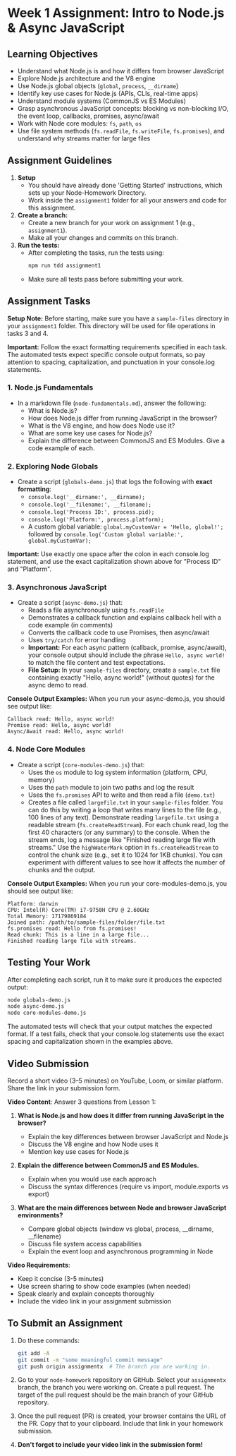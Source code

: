 # Week 1 Assignment: Intro to Node.js & Async JavaScript

## Learning Objectives
- Understand what Node.js is and how it differs from browser JavaScript
- Explore Node.js architecture and the V8 engine
- Use Node.js global objects (`global`, `process`, `__dirname`)
- Identify key use cases for Node.js (APIs, CLIs, real-time apps)
- Understand module systems (CommonJS vs ES Modules)
- Grasp asynchronous JavaScript concepts: blocking vs non-blocking I/O, the event loop, callbacks, promises, async/await
- Work with Node core modules: `fs`, `path`, `os`
- Use file system methods (`fs.readFile`, `fs.writeFile`, `fs.promises`), and understand why streams matter for large files

## Assignment Guidelines

1. **Setup**
   - You should have already done 'Getting Started' instructions, which sets up your Node-Homework Directory.
   - Work inside the `assignment1` folder for all your answers and code for this assignment.
2. **Create a branch:**
   - Create a new branch for your work on assignment 1 (e.g., `assignment1`).
   - Make all your changes and commits on this branch.
3. **Run the tests:**
   - After completing the tasks, run the tests using:
     ```bash
     npm run tdd assignment1
     ```
   - Make sure all tests pass before submitting your work.

## Assignment Tasks

**Setup Note:** Before starting, make sure you have a  `sample-files` directory in your `assignment1` folder. This directory will be used for file operations in tasks 3 and 4.

**Important:** Follow the exact formatting requirements specified in each task. The automated tests expect specific console output formats, so pay attention to spacing, capitalization, and punctuation in your console.log statements.

### 1. Node.js Fundamentals
- In a markdown file (`node-fundamentals.md`), answer the following:
  - What is Node.js?
  - How does Node.js differ from running JavaScript in the browser?
  - What is the V8 engine, and how does Node use it?
  - What are some key use cases for Node.js?
  - Explain the difference between CommonJS and ES Modules. Give a code example of each.

### 2. Exploring Node Globals
- Create a script (`globals-demo.js`) that logs the following with **exact formatting**:
  - `console.log('__dirname:', __dirname);`
  - `console.log('__filename:', __filename);`
  - `console.log('Process ID:', process.pid);` 
  - `console.log('Platform:', process.platform);` 
  - A custom global variable: `global.myCustomVar = 'Hello, global!';` followed by `console.log('Custom global variable:', global.myCustomVar);`

**Important:** Use exactly one space after the colon in each console.log statement, and use the exact capitalization shown above for "Process ID" and "Platform".

### 3. Asynchronous JavaScript
- Create a script (`async-demo.js`) that:
  - Reads a file asynchronously using `fs.readFile`
  - Demonstrates a callback function and explains callback hell with a code example (in comments)
  - Converts the callback code to use Promises, then async/await
  - Uses `try/catch` for error handling
  - **Important:** For each async pattern (callback, promise, async/await), your console output should include the phrase `Hello, async world!` to match the file content and test expectations.
  - **File Setup:** In your `sample-files` directory, create a `sample.txt` file containing exactly "Hello, async world!" (without quotes) for the async demo to read.

**Console Output Examples:**
When you run your async-demo.js, you should see output like:
```
Callback read: Hello, async world!
Promise read: Hello, async world!
Async/Await read: Hello, async world!
```


### 4. Node Core Modules
- Create a script (`core-modules-demo.js`) that:
  - Uses the `os` module to log system information (platform, CPU, memory)
  - Uses the `path` module to join two paths and log the result
  - Uses the `fs.promises` API to write and then read a file (`demo.txt`)
  - Creates a file called `largefile.txt` in your `sample-files` folder. You can do this by writing a loop that writes many lines to the file (e.g., 100 lines of any text). Demonstrate reading `largefile.txt` using a readable stream (`fs.createReadStream`). For each chunk read, log the first 40 characters (or any summary) to the console. When the stream ends, log a message like "Finished reading large file with streams." Use the `highWaterMark` option in `fs.createReadStream` to control the chunk size (e.g., set it to 1024 for 1KB chunks). You can experiment with different values to see how it affects the number of chunks and the output.

**Console Output Examples:**
When you run your core-modules-demo.js, you should see output like:
```
Platform: darwin
CPU: Intel(R) Core(TM) i7-9750H CPU @ 2.60GHz
Total Memory: 17179869184
Joined path: /path/to/sample-files/folder/file.txt
fs.promises read: Hello from fs.promises!
Read chunk: This is a line in a large file...
Finished reading large file with streams.
```

## Testing Your Work

After completing each script, run it to make sure it produces the expected output:

```bash
node globals-demo.js
node async-demo.js  
node core-modules-demo.js
```

The automated tests will check that your output matches the expected format. If a test fails, check that your console.log statements use the exact spacing and capitalization shown in the examples above.

## Video Submission

Record a short video (3–5 minutes) on YouTube, Loom, or similar platform. Share the link in your submission form.

**Video Content**: Answer 3 questions from Lesson 1:

1. **What is Node.js and how does it differ from running JavaScript in the browser?**
   - Explain the key differences between browser JavaScript and Node.js
   - Discuss the V8 engine and how Node uses it
   - Mention key use cases for Node.js

2. **Explain the difference between CommonJS and ES Modules.**
   - Explain when you would use each approach
   - Discuss the syntax differences (require vs import, module.exports vs export)

3. **What are the main differences between Node and browser JavaScript environments?**
   - Compare global objects (window vs global, process, __dirname, __filename)
   - Discuss file system access capabilities
   - Explain the event loop and asynchronous programming in Node

**Video Requirements**:
- Keep it concise (3-5 minutes)
- Use screen sharing to show code examples (when needed)
- Speak clearly and explain concepts thoroughly
- Include the video link in your assignment submission

## To Submit an Assignment

1. Do these commands:

    ```bash
    git add -A
    git commit -m "some meaningful commit message"
    git push origin assignmentx  # The branch you are working in.
    ```
2. Go to your `node-homework` repository on GitHub.  Select your `assignmentx` branch, the branch you were working on.  Create a pull request.  The target of the pull request should be the main branch of your GitHub repository.
3. Once the pull request (PR) is created, your browser contains the URL of the PR. Copy that to your clipboard.  Include that link in your homework submission.
4. **Don't forget to include your video link in the submission form!**


